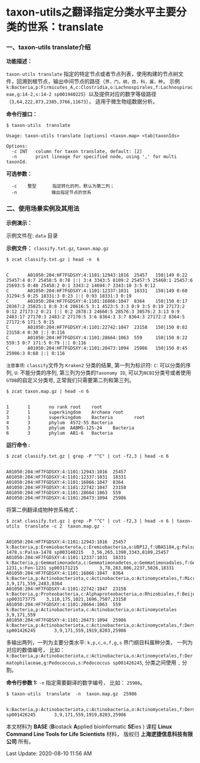 # taxon-utils之翻译指定分类水平主要分类的世系：translate

### 一、taxon-utils translate介绍

**功能描述：**

`taxon-utils translate` 指定的特定节点或者节点列表，使用构建的节点树文件，回溯到根节点，输出中间节点的路径（`界，门，纲，目，科，属，种`， 示例`k:Bacteria,p:Firmicutes_A,c:Clostridia,o:Lachnospirales,f:Lachnospiraceae,g:14-2,s:14-2 sp001940225`）以及提供对应的数字等级路径（`3,64,222,873,2385,3766,11673`）， 适用于微生物组数据分析。

**命令行接口：**

    $ taxon-utils  translate
    
    Usage: taxon-utils translate [options] <taxon.map> <tab|taxonIds>
    
    Options:
      -c INT   column for taxon translate, default: [2]
      -n       print lineage for specified node, using ',' for multi taxonId.


**可选参数：**

      -c    整型      指定转化的列，默认为第二列；
      -n             输出指定节点的世系

### 二、使用场景实例及其用法

**示例演示：**

示例文件在: `data` 目录

**示例文件：**  `classify.txt.gz`, `taxon.map.gz`

    $ zcat classify.txt.gz | head -n  6


    C       A01050:204:HF7FGDSXY:4:1101:12943:1016  25457   150|149 0:22 25457:4 0:7 25458:5 0:78 |:| 3:4 3343:5 8109:2 25457:5 25460:1 25457:6 25693:5 0:48 25458:2 0:1 3343:2 14694:7 3343:10 3:5 0:12
    C       A01050:204:HF7FGDSXY:4:1101:12337:1031  18331   150|149 0:60 31294:5 0:25 18331:3 0:23 |:| 0:93 18331:3 0:19
    C       A01050:204:HF7FGDSXY:4:1101:16866:1047  8364    150|150 0:17 20367:2 35825:1 0:8 3:4 20616:5 3:1 4523:5 3:3 0:9 3:5 0:19 27173:2 0:12 27173:2 0:21 |:| 0:2 2878:3 24660:5 28576:3 30576:2 3:13 0:9 2483:17 27170:3 2483:2 27170:5 3:6 8364:3 3:7 8364:3 27172:2 8364:5 27172:6 171:5 0:15
    C       A01050:204:HF7FGDSXY:4:1101:22742:1047  23158   150|150 0:82 23158:4 0:30 |:| 0:116
    C       A01050:204:HF7FGDSXY:4:1101:28664:1063  559     150|150 0:22 559:3 0:7 171:5 0:79 |:| 0:116
    C       A01050:204:HF7FGDSXY:4:1101:20473:1094  25986   150|150 0:45 25986:3 0:68 |:| 0:116

`注意事项`: `classify`文件为 `Kraken2` 分类的结果, 第一列为标识符: `C`: 可以分类的序列, `U`: 不能分类的序列, 第三列为分类的`Taxonomy ID`, 可以为`NCBI`分类号或者使用`GTDB`的自定义分类号, 正常我们只需要第二列和第三列。

    $ zcat taxon.map.gz | head -n 6


    1       1       no rank root    root
    2       1       superkingdom    Archaea root
    3       1       superkingdom    Bacteria        root
    4       3       phylum  4572-55 Bacteria
    5       3       phylum  AABM5-125-24    Bacteria
    6       3       phylum  AB1-6   Bacteria

**运行命令 :**


    $ zcat classify.txt.gz | grep -P "^C" | cut -f2,3 | head -n 6


    A01050:204:HF7FGDSXY:4:1101:12943:1016  25457
    A01050:204:HF7FGDSXY:4:1101:12337:1031  18331
    A01050:204:HF7FGDSXY:4:1101:16866:1047  8364
    A01050:204:HF7FGDSXY:4:1101:22742:1047  23158
    A01050:204:HF7FGDSXY:4:1101:28664:1063  559
    A01050:204:HF7FGDSXY:4:1101:20473:1094  25986


将第二例翻译成物种世系格式：

    $ zcat classify.txt.gz | grep -P "^C" | cut -f2,3 | head -n 6 | taxon-utils  translate -c 2  taxon.map.gz -


    A01050:204:HF7FGDSXY:4:1101:12943:1016  25457   k:Bacteria,p:Eremiobacterota,c:Eremiobacteria,o:UBP12,f:UBA5184,g:Palsa-1478,s:Palsa-1478 sp003140215   3,56,265,1390,3343,8109,25457
    A01050:204:HF7FGDSXY:4:1101:12337:1031  18331   k:Bacteria,p:Gemmatimonadota,c:Gemmatimonadetes,o:Gemmatimonadales,f:Gemmatimonadaceae,g:Fen-1231,s:Fen-1231 sp003171215        3,78,283,806,2237,5826,18331
    A01050:204:HF7FGDSXY:4:1101:16866:1047  8364    k:Bacteria,p:Actinobacteriota,c:Actinobacteria,o:Actinomycetales,f:Micrococcaceae,g:Pseudarthrobacter   3,9,171,559,2483,8364
    A01050:204:HF7FGDSXY:4:1101:22742:1047  23158   k:Bacteria,p:Proteobacteria,c:Alphaproteobacteria,o:Rhizobiales,f:Beijerinckiaceae,g:Methylobacterium,s:Methylobacterium sp003173775    3,110,175,1021,1696,7507,23158
    A01050:204:HF7FGDSXY:4:1101:28664:1063  559     k:Bacteria,p:Actinobacteriota,c:Actinobacteria,o:Actinomycetales        3,9,171,559
    A01050:204:HF7FGDSXY:4:1101:20473:1094  25986   k:Bacteria,p:Actinobacteriota,c:Actinobacteria,o:Actinomycetales,f:Dermatophilaceae,g:Pedococcus,s:Pedococcus sp001426245       3,9,171,559,1919,8203,25986


多输出两列，一列为主要分类水平: `k,p,c,o,f,g,s` 界门纲目科属种分类， 一列为对应的数值编号， 比如：
`k:Bacteria,p:Actinobacteriota,c:Actinobacteria,o:Actinomycetales,f:Dermatophilaceae,g:Pedococcus,s:Pedococcus sp001426245`, 分类之间使用 `,` 分割。


**命令行参数 1:** `-n` 指定需要翻译的数字编号， 比如： `25986`。

    $ taxon-utils  translate  -n  taxon.map.gz  25986


    k:Bacteria,p:Actinobacteriota,c:Actinobacteria,o:Actinomycetales,f:Dermatophilaceae,g:Pedococcus,s:Pedococcus sp001426245       3,9,171,559,1919,8203,25986


本文材料为 **BASE** (**B**iostack **A**pplied bioinformatic **SE**ies ) 课程 **Linux Command Line Tools for Life Scientists** 材料， 版权归 **上海逻捷信息科技有限公司** 所有。

Last Update: 2020-08-10 11:56 AM
